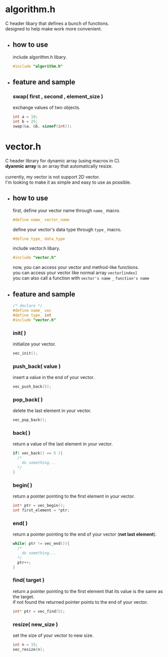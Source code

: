 # algorithm.h
C header libary that defines a bunch of functions.\
designed to help make work more convenient.

- ## how to use
  include algorithm.h libary.
  ```c
  #include "algorithm.h"
  ```

- ## feature and sample
  ### swap( first , second , element_size )
  exchange values of two objects.
  ```c
  int a = 10;
  int b = 25;
  swap(&a, &b, sizeof(int));
  ```

# vector.h
C header library for dynamic array (using macros in C).\
**dyanmic array** is an array that automatically resize.\
\
currently, my vector is not support 2D vector.\
I'm looking to make it as simple and easy to use as possible.

- ## how to use
  first, define your vector name through ```name_``` macro.
  ```c
  #define name_ vector_name
  ```
  define your vector's data type through ```type_``` macro.
  ```c
  #define type_ data_type
  ```
  include vector.h libary.
  ```c
  #include "vector.h"
  ```
  now, you can access your vector and method-like functions.\
  you can access your vector like normal array ```vector[index]```\
  you can also call a function with ```vector's name``` ```_``` ```function's name```
  

- ## feature and sample
  ```c
  /* declare */
  #define name_ vec
  #define type_ int
  #include "vector.h"
  ```
  ### init( )
  initialize your vector.
  ```c
  vec_init();
  ```

  ### push_back( value )
  insert a value in the end of your vector.
  ```c
  vec_push_back(5);
  ```

  ### pop_back( )
  delete the last element in your vector.
  ```c
  vec_pop_back();
  ```

  ### back( )
  return a value of the last element in your vector.
  ```c
  if( vec_back() == 5 ){
    /*
      do something...
    */
  }
  ```

  ### begin( )
  return a pointer pointing to the first element in your vector.
  ```c
  int* ptr = vec_begin();
  int first_element = *ptr;
  ```

  ### end( )
  return a pointer pointing to the end of your vector (**not last element**).
  ```c
  while( ptr != vec_end()){
    /*
      do something...
    */
    ptr++;
  }
  ```

  ### find( target )
  return a pointer pointing to the first element that its value is the same as the target.\
  if not found the returned pointer points to the end of your vector.
  ```c
  int* ptr = vec_find(5);
  ```

  ### resize( new_size )
  set the size of your vector to new size.
  ```c
  int n = 15;
  vec_resize(n);
  ```
